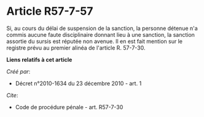 # Article R57-7-57

Si, au cours du délai de suspension de la sanction, la personne détenue n'a commis aucune faute disciplinaire donnant lieu à
une sanction, la sanction assortie du sursis est réputée non avenue. Il en est fait mention sur le registre prévu au premier
alinéa de l'article R. 57-7-30.

**Liens relatifs à cet article**

_Créé par_:

  - Décret n°2010-1634 du 23 décembre 2010 - art. 1

_Cite_:

  - Code de procédure pénale - art. R57-7-30
